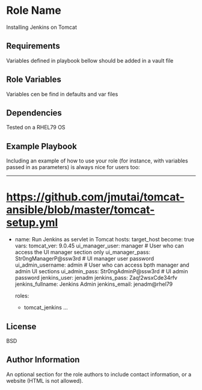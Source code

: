 Role Name
=========

Installing Jenkins on Tomcat 

Requirements
------------

Variables defined in playbook bellow should be added in a vault file

Role Variables
--------------

Variables cen be find in defaults and var files    

Dependencies
------------

Tested on a RHEL79 OS    
   
Example Playbook
----------------

Including an example of how to use your role (for instance, with variables passed in as parameters) is always nice for users too:

---
# https://github.com/jmutai/tomcat-ansible/blob/master/tomcat-setup.yml
- name: Run Jenkins as servlet in Tomcat
  hosts: target_host
  become: true
  vars:
    tomcat_ver: 9.0.45
    ui_manager_user: manager                    # User who can access the UI manager section only
    ui_manager_pass: Str0ngManagerP@ssw3rd      # UI manager user password
    ui_admin_username: admin                    # User who can access bpth manager and admin UI sections
    ui_admin_pass: Str0ngAdminP@ssw3rd          # UI admin password
    jenkins_user: jenadm
    jenkins_pass: Zaq!2wsxCde34rfv
    jenkins_fullname: Jenkins Admin
    jenkins_email: jenadm@rhel79

  roles:
    - tomcat_jenkins
...

License
-------

BSD

Author Information
------------------

An optional section for the role authors to include contact information, or a website (HTML is not allowed).
